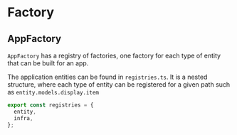 # Factory

## AppFactory

`AppFactory` has a registry of factories, one factory for each type of entity that can be built for an app.

The application entities can be found in `registries.ts`. It is a nested structure, where each type of entity can be registered for a given path such as `entity.models.display.item`

```ts
export const registries = {
  entity,
  infra,
};
```
